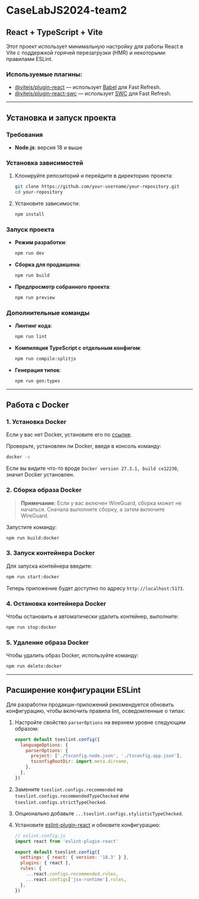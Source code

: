 
# CaseLabJS2024-team2

## React + TypeScript + Vite

Этот проект использует минимальную настройку для работы React в Vite с поддержкой горячей перезагрузки (HMR) и некоторыми правилами ESLint.

### Используемые плагины:

- [@vitejs/plugin-react](https://github.com/vitejs/vite-plugin-react/blob/main/packages/plugin-react/README.md) — использует [Babel](https://babeljs.io/) для Fast Refresh.
- [@vitejs/plugin-react-swc](https://github.com/vitejs/vite-plugin-react-swc) — использует [SWC](https://swc.rs/) для Fast Refresh.

---

## Установка и запуск проекта

### Требования

- **Node.js**: версия 18 и выше

### Установка зависимостей

1. Клонируйте репозиторий и перейдите в директорию проекта:

   ```bash
   git clone https://github.com/your-username/your-repository.git
   cd your-repository
   ```

2. Установите зависимости:

   ```bash
   npm install
   ```

### Запуск проекта

- **Режим разработки**:

   ```bash
   npm run dev
   ```

- **Сборка для продакшена**:

   ```bash
   npm run build
   ```

- **Предпросмотр собранного проекта**:

   ```bash
   npm run preview
   ```

### Дополнительные команды

- **Линтинг кода**:

   ```bash
   npm run lint
   ```

- **Компиляция TypeScript с отдельным конфигом**:

   ```bash
   npm run compile:splitjs
   ```

- **Генерация типов**:

   ```bash
   npm run gen:types
   ```

---

## Работа с Docker

### 1. Установка Docker

Если у вас нет Docker, установите его по [ссылке](https://www.docker.com/get-started/).

Проверьте, установлен ли Docker, введя в консоль команду:

```bash
docker -v
```

Если вы видите что-то вроде `Docker version 27.3.1, build ce12230`, значит Docker установлен.

### 2. Сборка образа Docker

> **Примечание**: Если у вас включен WireGuard, сборка может не начаться. Сначала выполните сборку, а затем включите WireGuard.

Запустите команду:

```bash
npm run build:docker
```

### 3. Запуск контейнера Docker

Для запуска контейнера введите:

```bash
npm run start:docker
```

Теперь приложение будет доступно по адресу `http://localhost:5173`.

### 4. Остановка контейнера Docker

Чтобы остановить и автоматически удалить контейнер, выполните:

```bash
npm run stop:docker
```

### 5. Удаление образа Docker

Чтобы удалить образ Docker, используйте команду:

```bash
npm run delete:docker
```

---

## Расширение конфигурации ESLint

Для разработки продакшн-приложений рекомендуется обновить конфигурацию, чтобы включить правила lint, осведомленные о типах:

1. Настройте свойство `parserOptions` на верхнем уровне следующим образом:

   ```js
   export default tseslint.config({
     languageOptions: {
       parserOptions: {
         project: ['./tsconfig.node.json', './tsconfig.app.json'],
         tsconfigRootDir: import.meta.dirname,
       },
     },
   })
   ```

2. Замените `tseslint.configs.recommended` на `tseslint.configs.recommendedTypeChecked` или `tseslint.configs.strictTypeChecked`.
3. Опционально добавьте `...tseslint.configs.stylisticTypeChecked`.
4. Установите [eslint-plugin-react](https://github.com/jsx-eslint/eslint-plugin-react) и обновите конфигурацию:

   ```js
   // eslint.config.js
   import react from 'eslint-plugin-react'

   export default tseslint.config({
     settings: { react: { version: '18.3' } },
     plugins: { react },
     rules: {
       ...react.configs.recommended.rules,
       ...react.configs['jsx-runtime'].rules,
     },
   })
   ```
